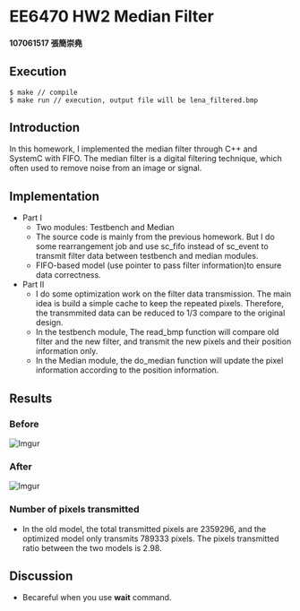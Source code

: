 # EE6470 HW2 Median Filter

#### 107061517 張簡崇堯
## Execution
```
$ make // compile
$ make run // execution, output file will be lena_filtered.bmp
```
## Introduction
In this homework, I implemented the median filter through C++ and SystemC with FIFO. The median filter is a digital filtering technique, which often used to remove noise from an image or signal.
## Implementation
* Part I
  * Two modules: Testbench and Median
  * The source code is mainly from the previous homework. But I do some rearrangement job and use sc_fifo instead of sc_event to transmit filter data between testbench and median modules.
  * FIFO-based model (use pointer to pass filter information)to ensure data correctness.
* Part II
  * I do some optimization work on the filter data transmission. The main idea is build a simple cache to keep the repeated pixels. Therefore, the transmmited data can be reduced to 1/3 compare to the original design.
  * In the testbench module, The read_bmp function will compare old filter and the new filter, and transmit the new pixels and their position information only.
  * In the Median module, the do_median function will update the pixel information according to the position information.
  
## Results
### Before
![Imgur](https://i.imgur.com/tu9o14M.png)
### After
![Imgur](https://i.imgur.com/P76HgHK.png)
### Number of pixels transmitted
* In the old model, the total transmitted pixels are 2359296, and the optimized model only transmits 789333 pixels. The pixels transmitted ratio between the two models is 2.98.
## Discussion
* Becareful when you use **wait** command.